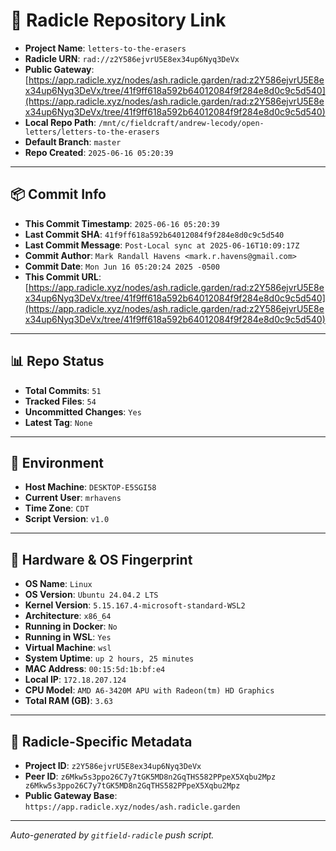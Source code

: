 # 🔗 Radicle Repository Link

- **Project Name**: `letters-to-the-erasers`
- **Radicle URN**: `rad://z2Y586ejvrU5E8ex34up6Nyq3DeVx`
- **Public Gateway**: [https://app.radicle.xyz/nodes/ash.radicle.garden/rad:z2Y586ejvrU5E8ex34up6Nyq3DeVx/tree/41f9ff618a592b64012084f9f284e8d0c9c5d540](https://app.radicle.xyz/nodes/ash.radicle.garden/rad:z2Y586ejvrU5E8ex34up6Nyq3DeVx/tree/41f9ff618a592b64012084f9f284e8d0c9c5d540)
- **Local Repo Path**: `/mnt/c/fieldcraft/andrew-lecody/open-letters/letters-to-the-erasers`
- **Default Branch**: `master`
- **Repo Created**: `2025-06-16 05:20:39`

---

## 📦 Commit Info

- **This Commit Timestamp**: `2025-06-16 05:20:39`
- **Last Commit SHA**: `41f9ff618a592b64012084f9f284e8d0c9c5d540`
- **Last Commit Message**: `Post-Local sync at 2025-06-16T10:09:17Z`
- **Commit Author**: `Mark Randall Havens <mark.r.havens@gmail.com>`
- **Commit Date**: `Mon Jun 16 05:20:24 2025 -0500`
- **This Commit URL**: [https://app.radicle.xyz/nodes/ash.radicle.garden/rad:z2Y586ejvrU5E8ex34up6Nyq3DeVx/tree/41f9ff618a592b64012084f9f284e8d0c9c5d540](https://app.radicle.xyz/nodes/ash.radicle.garden/rad:z2Y586ejvrU5E8ex34up6Nyq3DeVx/tree/41f9ff618a592b64012084f9f284e8d0c9c5d540)

---

## 📊 Repo Status

- **Total Commits**: `51`
- **Tracked Files**: `54`
- **Uncommitted Changes**: `Yes`
- **Latest Tag**: `None`

---

## 🧭 Environment

- **Host Machine**: `DESKTOP-E5SGI58`
- **Current User**: `mrhavens`
- **Time Zone**: `CDT`
- **Script Version**: `v1.0`

---

## 🧬 Hardware & OS Fingerprint

- **OS Name**: `Linux`
- **OS Version**: `Ubuntu 24.04.2 LTS`
- **Kernel Version**: `5.15.167.4-microsoft-standard-WSL2`
- **Architecture**: `x86_64`
- **Running in Docker**: `No`
- **Running in WSL**: `Yes`
- **Virtual Machine**: `wsl`
- **System Uptime**: `up 2 hours, 25 minutes`
- **MAC Address**: `00:15:5d:1b:bf:e4`
- **Local IP**: `172.18.207.124`
- **CPU Model**: `AMD A6-3420M APU with Radeon(tm) HD Graphics`
- **Total RAM (GB)**: `3.63`

---

## 🌱 Radicle-Specific Metadata

- **Project ID**: `z2Y586ejvrU5E8ex34up6Nyq3DeVx`
- **Peer ID**: `z6Mkw5s3ppo26C7y7tGK5MD8n2GqTHS582PPpeX5Xqbu2Mpz
z6Mkw5s3ppo26C7y7tGK5MD8n2GqTHS582PPpeX5Xqbu2Mpz`
- **Public Gateway Base**: `https://app.radicle.xyz/nodes/ash.radicle.garden`

---

_Auto-generated by `gitfield-radicle` push script._
